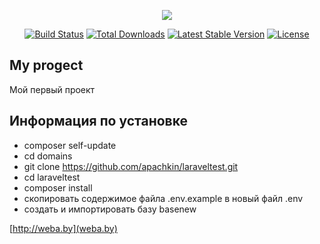 <p align="center"><img src="https://laravel.com/assets/img/components/logo-laravel.svg"></p>

<p align="center">
<a href="https://travis-ci.org/laravel/framework"><img src="https://travis-ci.org/laravel/framework.svg" alt="Build Status"></a>
<a href="https://packagist.org/packages/laravel/framework"><img src="https://poser.pugx.org/laravel/framework/d/total.svg" alt="Total Downloads"></a>
<a href="https://packagist.org/packages/laravel/framework"><img src="https://poser.pugx.org/laravel/framework/v/stable.svg" alt="Latest Stable Version"></a>
<a href="https://packagist.org/packages/laravel/framework"><img src="https://poser.pugx.org/laravel/framework/license.svg" alt="License"></a>
</p>


## My progect
Мой первый проект


## Информация по установке

- composer self-update
- cd domains
- git clone https://github.com/apachkin/laraveltest.git
- cd laraveltest
- composer install
- скопировать содержимое файла .env.example в новый файл .env
- создать и импортировать базу basenew

[http://weba.by](weba.by)

